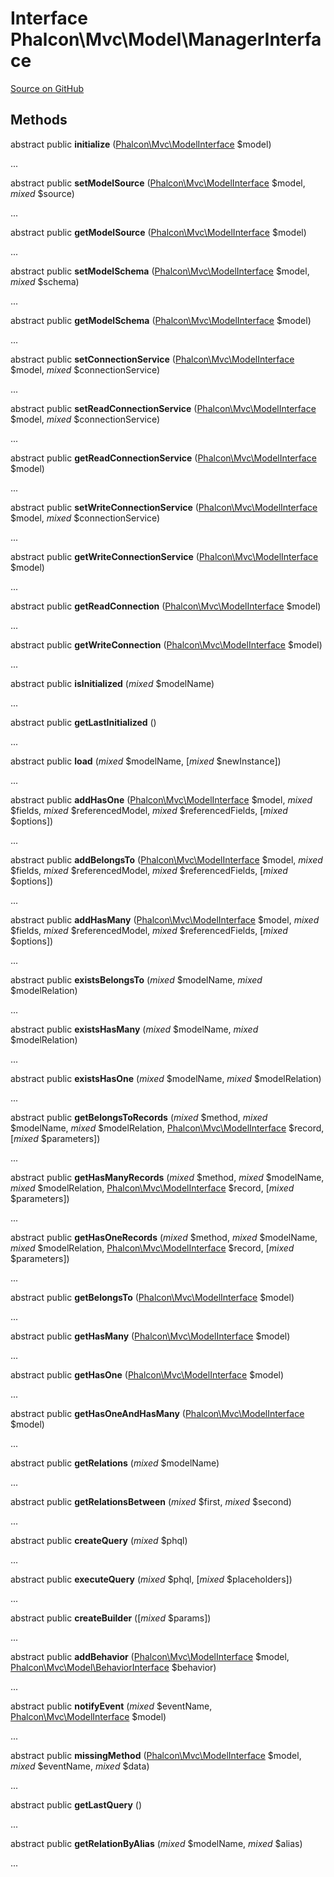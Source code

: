 # Interface **Phalcon\\Mvc\\Model\\ManagerInterface**

<a href="https://github.com/phalcon/cphalcon/blob/master/phalcon/mvc/model/managerinterface.zep" class="btn btn-default btn-sm">Source on GitHub</a>

## Methods
abstract public  **initialize** ([Phalcon\Mvc\ModelInterface](/[[language]]/[[version]]/api/Phalcon_Mvc_ModelInterface) $model)

...


abstract public  **setModelSource** ([Phalcon\Mvc\ModelInterface](/[[language]]/[[version]]/api/Phalcon_Mvc_ModelInterface) $model, *mixed* $source)

...


abstract public  **getModelSource** ([Phalcon\Mvc\ModelInterface](/[[language]]/[[version]]/api/Phalcon_Mvc_ModelInterface) $model)

...


abstract public  **setModelSchema** ([Phalcon\Mvc\ModelInterface](/[[language]]/[[version]]/api/Phalcon_Mvc_ModelInterface) $model, *mixed* $schema)

...


abstract public  **getModelSchema** ([Phalcon\Mvc\ModelInterface](/[[language]]/[[version]]/api/Phalcon_Mvc_ModelInterface) $model)

...


abstract public  **setConnectionService** ([Phalcon\Mvc\ModelInterface](/[[language]]/[[version]]/api/Phalcon_Mvc_ModelInterface) $model, *mixed* $connectionService)

...


abstract public  **setReadConnectionService** ([Phalcon\Mvc\ModelInterface](/[[language]]/[[version]]/api/Phalcon_Mvc_ModelInterface) $model, *mixed* $connectionService)

...


abstract public  **getReadConnectionService** ([Phalcon\Mvc\ModelInterface](/[[language]]/[[version]]/api/Phalcon_Mvc_ModelInterface) $model)

...


abstract public  **setWriteConnectionService** ([Phalcon\Mvc\ModelInterface](/[[language]]/[[version]]/api/Phalcon_Mvc_ModelInterface) $model, *mixed* $connectionService)

...


abstract public  **getWriteConnectionService** ([Phalcon\Mvc\ModelInterface](/[[language]]/[[version]]/api/Phalcon_Mvc_ModelInterface) $model)

...


abstract public  **getReadConnection** ([Phalcon\Mvc\ModelInterface](/[[language]]/[[version]]/api/Phalcon_Mvc_ModelInterface) $model)

...


abstract public  **getWriteConnection** ([Phalcon\Mvc\ModelInterface](/[[language]]/[[version]]/api/Phalcon_Mvc_ModelInterface) $model)

...


abstract public  **isInitialized** (*mixed* $modelName)

...


abstract public  **getLastInitialized** ()

...


abstract public  **load** (*mixed* $modelName, [*mixed* $newInstance])

...


abstract public  **addHasOne** ([Phalcon\Mvc\ModelInterface](/[[language]]/[[version]]/api/Phalcon_Mvc_ModelInterface) $model, *mixed* $fields, *mixed* $referencedModel, *mixed* $referencedFields, [*mixed* $options])

...


abstract public  **addBelongsTo** ([Phalcon\Mvc\ModelInterface](/[[language]]/[[version]]/api/Phalcon_Mvc_ModelInterface) $model, *mixed* $fields, *mixed* $referencedModel, *mixed* $referencedFields, [*mixed* $options])

...


abstract public  **addHasMany** ([Phalcon\Mvc\ModelInterface](/[[language]]/[[version]]/api/Phalcon_Mvc_ModelInterface) $model, *mixed* $fields, *mixed* $referencedModel, *mixed* $referencedFields, [*mixed* $options])

...


abstract public  **existsBelongsTo** (*mixed* $modelName, *mixed* $modelRelation)

...


abstract public  **existsHasMany** (*mixed* $modelName, *mixed* $modelRelation)

...


abstract public  **existsHasOne** (*mixed* $modelName, *mixed* $modelRelation)

...


abstract public  **getBelongsToRecords** (*mixed* $method, *mixed* $modelName, *mixed* $modelRelation, [Phalcon\Mvc\ModelInterface](/[[language]]/[[version]]/api/Phalcon_Mvc_ModelInterface) $record, [*mixed* $parameters])

...


abstract public  **getHasManyRecords** (*mixed* $method, *mixed* $modelName, *mixed* $modelRelation, [Phalcon\Mvc\ModelInterface](/[[language]]/[[version]]/api/Phalcon_Mvc_ModelInterface) $record, [*mixed* $parameters])

...


abstract public  **getHasOneRecords** (*mixed* $method, *mixed* $modelName, *mixed* $modelRelation, [Phalcon\Mvc\ModelInterface](/[[language]]/[[version]]/api/Phalcon_Mvc_ModelInterface) $record, [*mixed* $parameters])

...


abstract public  **getBelongsTo** ([Phalcon\Mvc\ModelInterface](/[[language]]/[[version]]/api/Phalcon_Mvc_ModelInterface) $model)

...


abstract public  **getHasMany** ([Phalcon\Mvc\ModelInterface](/[[language]]/[[version]]/api/Phalcon_Mvc_ModelInterface) $model)

...


abstract public  **getHasOne** ([Phalcon\Mvc\ModelInterface](/[[language]]/[[version]]/api/Phalcon_Mvc_ModelInterface) $model)

...


abstract public  **getHasOneAndHasMany** ([Phalcon\Mvc\ModelInterface](/[[language]]/[[version]]/api/Phalcon_Mvc_ModelInterface) $model)

...


abstract public  **getRelations** (*mixed* $modelName)

...


abstract public  **getRelationsBetween** (*mixed* $first, *mixed* $second)

...


abstract public  **createQuery** (*mixed* $phql)

...


abstract public  **executeQuery** (*mixed* $phql, [*mixed* $placeholders])

...


abstract public  **createBuilder** ([*mixed* $params])

...


abstract public  **addBehavior** ([Phalcon\Mvc\ModelInterface](/[[language]]/[[version]]/api/Phalcon_Mvc_ModelInterface) $model, [Phalcon\Mvc\Model\BehaviorInterface](/[[language]]/[[version]]/api/Phalcon_Mvc_Model_BehaviorInterface) $behavior)

...


abstract public  **notifyEvent** (*mixed* $eventName, [Phalcon\Mvc\ModelInterface](/[[language]]/[[version]]/api/Phalcon_Mvc_ModelInterface) $model)

...


abstract public  **missingMethod** ([Phalcon\Mvc\ModelInterface](/[[language]]/[[version]]/api/Phalcon_Mvc_ModelInterface) $model, *mixed* $eventName, *mixed* $data)

...


abstract public  **getLastQuery** ()

...


abstract public  **getRelationByAlias** (*mixed* $modelName, *mixed* $alias)

...


